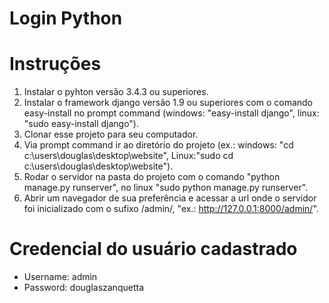 # Login Python
# Instruções
1. Instalar o pyhton versão 3.4.3 ou superiores.
2. Instalar o framework django versão 1.9 ou superiores com o comando easy-install no prompt command (windows: "easy-install django", linux: "sudo easy-install django").
3. Clonar esse projeto para seu computador.
4. Via prompt command ir ao diretório do projeto (ex.: windows:  "cd c:\users\douglas\desktop\website", Linux:"sudo cd c:\users\douglas\desktop\website").
5. Rodar o servidor na pasta do projeto com o comando "python manage.py runserver", no linux "sudo python manage.py runserver".
6. Abrir um navegador de sua preferência e acessar a url onde o servidor foi inicializado com o sufixo /admin/, "ex.: http://127.0.0.1:8000/admin/".


# Credencial do usuário cadastrado

- Username: admin
- Password: douglaszanquetta
